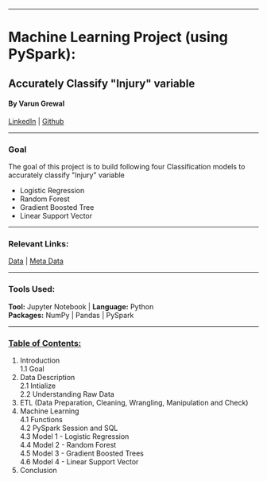 ________
# __Machine Learning Project (using PySpark):__
## __Accurately Classify "Injury" variable__
#### By Varun Grewal  
<a href="https://www.linkedin.com/in/varungrewal/">LinkedIn</a> | <a href="https://github.com/varungrewal">Github</a>

_____
### Goal 
The goal of this project is to build following four Classification models to accurately classify "Injury" variable 
   - Logistic Regression
   - Random Forest
   - Gradient Boosted Tree
   - Linear Support Vector
____
### Relevant Links:        
<a href="https://drive.google.com/file/d/1l2E1zqmXeG9cYv9l7QVbJC11romEIzjV/view?usp=sharing">Data</a> | <a href="https://github.com/varungrewal/Machine-Learning-using-PySpark-/blob/main/Metadata.pdf">Meta Data</a> 
_____
### Tools Used: 
__Tool:__ Jupyter Notebook | __Language:__ Python       
__Packages:__ NumPy | Pandas | PySpark
_____

### <u>Table of Contents:</u> 
1. Introduction      
    1.1 Goal           
2. Data Description    
    2.1 Intialize    
    2.2 Understanding Raw Data      
3. ETL (Data Preparation, Cleaning, Wrangling, Manipulation and Check)                 
4. Machine Learning      
    4.1 Functions       
    4.2 PySpark Session and SQL      
    4.3 Model 1 - Logistic Regression           
    4.4 Model 2 - Random Forest           
    4.5 Model 3 - Gradient Boosted Trees       
    4.6 Model 4 - Linear Support Vector    
5. Conclusion
